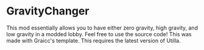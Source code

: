 # GravityChanger
This mod essentially allows you to have either zero gravity, high gravity, and low gravity in a modded lobby. Feel free to use the source code! This was made with Graicc's template. This requires the latest version of Utilla.
